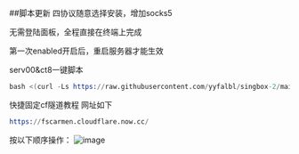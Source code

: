 ##脚本更新 四协议随意选择安装，增加socks5

无需登陆面板，全程直接在终端上完成

第一次enabled开启后，重启服务器才能生效

serv00&ct8一键脚本
```s
bash <(curl -Ls https://raw.githubusercontent.com/yyfalbl/singbox-2/main/sing-box.sh)
```

快捷固定cf隧道教程 网址如下
```s
https://fscarmen.cloudflare.now.cc/
```
按以下顺序操作：
![image](https://github.com/user-attachments/assets/c306a9c5-049e-4cb0-8669-d6ec345e4456)

